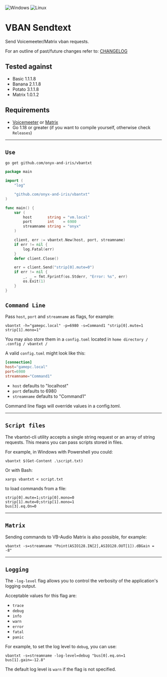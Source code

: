 ![Windows](https://img.shields.io/badge/Windows-0078D6?style=for-the-badge&logo=windows&logoColor=white)
![Linux](https://img.shields.io/badge/Linux-FCC624?style=for-the-badge&logo=linux&logoColor=black)

# VBAN Sendtext

Send Voicemeeter/Matrix vban requests.

For an outline of past/future changes refer to: [CHANGELOG](CHANGELOG.md)

## Tested against

-   Basic 1.1.1.8
-   Banana 2.1.1.8
-   Potato 3.1.1.8
-   Matrix 1.0.1.2

## Requirements

-   [Voicemeeter](https://voicemeeter.com/) or [Matrix](https://vb-audio.com/Matrix/)
-   Go 1.18 or greater (if you want to compile yourself, otherwise check `Releases`)

---

## `Use`

`go get github.com/onyx-and-iris/vbantxt`

```go
package main

import (
	"log"

	"github.com/onyx-and-iris/vbantxt"
)

func main() {
	var (
		host       string = "vm.local"
		port       int    = 6980
		streamname string = "onyx"
	)

	client, err := vbantxt.New(host, port, streamname)
	if err != nil {
		log.Fatal(err)
	}
	defer client.Close()

	err = client.Send("strip[0].mute=0")
	if err != nil {
		_, _ = fmt.Fprintf(os.Stderr, "Error: %s", err)
		os.Exit(1)
	}
}
```

## `Command Line`

Pass `host`, `port` and `streamname` as flags, for example:

```
vbantxt -h="gamepc.local" -p=6980 -s=Command1 "strip[0].mute=1 strip[1].mono=1"
```

You may also store them in a `config.toml` located in `home directory / .config / vbantxt /`

A valid `config.toml` might look like this:

```toml
[connection]
host="gamepc.local"
port=6980
streamname="Command1"
```

-   `host` defaults to "localhost"
-   `port` defaults to 6980
-   `streamname` defaults to "Command1"

Command line flags will override values in a config.toml.

---

## `Script files`

The vbantxt-cli utility accepts a single string request or an array of string requests. This means you can pass scripts stored in files.

For example, in Windows with Powershell you could:

`vbantxt $(Get-Content .\script.txt)`

Or with Bash:

`xargs vbantxt < script.txt`

to load commands from a file:

```
strip[0].mute=1;strip[0].mono=0
strip[1].mute=0;strip[1].mono=1
bus[3].eq.On=0
```

---

## `Matrix`

Sending commands to VB-Audio Matrix is also possible, for example:

```
vbantxt -s=streamname "Point(ASIO128.IN[2],ASIO128.OUT[1]).dBGain = -8"
```

---

## `Logging`

The `-log-level` flag allows you to control the verbosity of the application's logging output. 

Acceptable values for this flag are:

- `trace`
- `debug`
- `info`
- `warn`
- `error`
- `fatal`
- `panic`

For example, to set the log level to `debug`, you can use:

```
vbantxt -s=streamname -log-level=debug "bus[0].eq.on=1 bus[1].gain=-12.8"
```

The default log level is `warn` if the flag is not specified.
